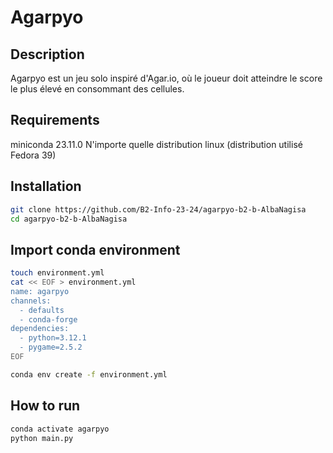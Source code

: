 # Agarpyo

## Description

Agarpyo est un jeu solo inspiré d'Agar.io, où le joueur doit atteindre le score le plus élevé en consommant des cellules.

## Requirements

miniconda 23.11.0
N'importe quelle distribution linux (distribution utilisé Fedora 39)

## Installation

```sh
git clone https://github.com/B2-Info-23-24/agarpyo-b2-b-AlbaNagisa
cd agarpyo-b2-b-AlbaNagisa
```

## Import conda environment

```sh
touch environment.yml
cat << EOF > environment.yml
name: agarpyo
channels:
  - defaults
  - conda-forge
dependencies:
  - python=3.12.1
  - pygame=2.5.2
EOF

conda env create -f environment.yml
```

## How to run

```sh
conda activate agarpyo
python main.py
```
